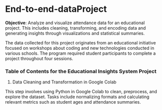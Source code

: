 # End-to-end-dataProject

**Objective**: Analyze and visualize attendance data for an educational project. This includes cleaning, transforming, and encoding data and generating insights through visualizations and statistical summaries.

The data collected for this project originates from an educational initiative focused on workshops about coding and new technologies conducted in various schools. The program required student participants to complete a project throughout four sessions.

### Table of Contents for the Educational Insights System Project

1. Data Cleaning and Transformation in Google Colab

This step involves using Python in Google Colab to clean, preprocess, and explore the dataset. Tasks include  normalizing formats and calculating relevant metrics such as student ages and attendance summaries.
